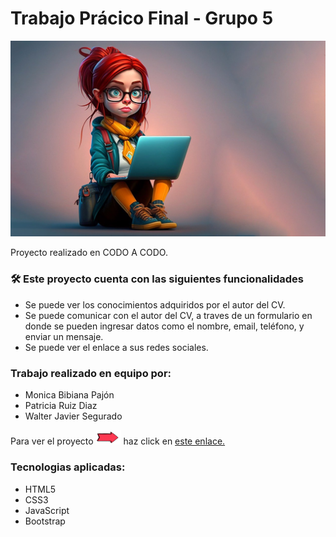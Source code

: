 # Trabajo Prácico Final - Grupo 5

<img src="./img/ai-generated.jpg">

Proyecto realizado en CODO A CODO.

### 🛠️ Este proyecto cuenta con las siguientes funcionalidades

- Se puede ver los conocimientos adquiridos por el autor del CV.
- Se puede comunicar con el autor del CV, a traves de un formulario en donde se pueden ingresar datos como el nombre, email, teléfono, y enviar un mensaje.
- Se puede ver el enlace a sus redes sociales.

### Trabajo realizado en equipo por:

- Monica Bibiana Pajón
- Patricia Ruiz Diaz
- Walter Javier Segurado

Para ver el proyecto <img src="./img/giphy.gif" width="40"> haz click en <a href="https://tpfinalgrupo5.netlify.app">este enlace.</a>

### Tecnologias aplicadas:

- HTML5
- CSS3
- JavaScript
- Bootstrap
